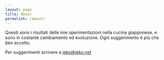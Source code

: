```yaml
---
layout: page
title: About
permalink: /about/
---
```


Questi sono i risultati delle mie sperimentazioni nella cucina giapponese, e sono in costante cambiamento ed evoluzione. Ogni suggerimento è più che ben accetto.

Per suggerimenti scrivere a [jeko@jeko.net](mailto:jeko@jeko.net)
